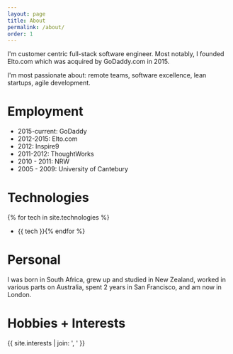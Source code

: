 ```yaml
---
layout: page
title: About
permalink: /about/
order: 1
---
```


I'm customer centric full-stack software engineer. Most notably, I founded Elto.com which was acquired by GoDaddy.com in 2015.

I'm most passionate about: remote teams, software excellence, lean startups, agile development.


# Employment

* 2015-current: GoDaddy
* 2012-2015: Elto.com
* 2012: Inspire9
* 2011-2012: ThoughtWorks
* 2010 - 2011: NRW
* 2005 - 2009: University of Cantebury


# Technologies

{% for tech in site.technologies %}
  * {{ tech }}{% endfor %}

# Personal

I was born in South Africa,
grew up and studied in New Zealand, worked in various parts on Australia,
spent 2 years in San Francisco, and am now in London.

# Hobbies + Interests

{{ site.interests | join: ', ' }}